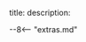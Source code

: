 title: 
description:














<script type="text/javascript">
// read instructions for related links in ../snippets/extras.md
var relatedLinks = [];
</script>

--8<-- "extras.md"





